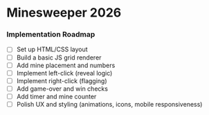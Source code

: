# Minesweeper 2026

### Implementation Roadmap

- [ ] Set up HTML/CSS layout
- [ ] Build a basic JS grid renderer
- [ ] Add mine placement and numbers
- [ ] Implement left-click (reveal logic)
- [ ] Implement right-click (flagging)
- [ ] Add game-over and win checks
- [ ] Add timer and mine counter
- [ ] Polish UX and styling (animations, icons, mobile responsiveness)
